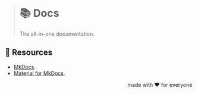 > # 📚 Docs
>
> The all-in-one documentation.

## 🎁 Resources

- [MkDocs](https://www.mkdocs.org/).
- [Material for MkDocs](https://squidfunk.github.io/mkdocs-material/).

<p align="right">made with ❤️ for everyone</p>
